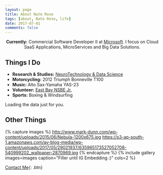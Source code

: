```yaml
---
layout: page
title: About Nate Rose
tags: [about, Nate Rose, life]
date: 2017-07-01
comments: false
---
```

    
<center><b>Currently:</b> Commercial Software Developer II at <a href="https://microsoft.com">Microsoft</a>. I focus on Cloud SaaS Applications, MicroServices and Big Data Solutions.</center>

## Things I Do
* **Research & Studies:** <a href="mailto:nmrose@berkeley.edu">NeuroTechnology & Data Science</a> 
* **Motorcycling:** 2012 Triumph Bonneville T100 
* **Music:** Alto Sax-Yamaha YAS-23 
* **Volunteer:** <a href="https://eastbaynsbe.org">East Bay NSBE Jr.</a>
* **Sports:** Boxing & Windsurfing

<script
  src="https://cdn.rawgit.com/IonicaBizau/github-calendar/gh-pages/dist/github-calendar.min.js"
></script>

<link
  rel="stylesheet"
  href="https://cdn.rawgit.com/IonicaBizau/github-calendar/gh-pages/dist/github-calendar.css"
/>

<div class="calendar">
    <!-- Loading stuff -->
    Loading the data just for you.
</div>

<script>
    GitHubCalendar(".calendar", "nathanielrose");
</script>

## Other Things

{% capture images %}
    http://www.mark-dunn.com/wp-content/uploads/2015/06/Nebula-1200x675.jpg
    https://s3-ap-south-1.amazonaws.com/av-blog-media/wp-content/uploads/2017/05/29021937/635965173527052708-540999202_wallpaper-2870969.jpg
{% endcapture %}
{% include gallery images=images caption="Filler until IG Embedding :)" cols=2 %}
      
[Contact Me](https://twitter.com/naterose2){: .btn}
